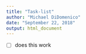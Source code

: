 ```yaml
---
title: "Task-list"
author: "Michael DiDomenico"
date: "September 22, 2018"
output: html_document
---
```


- [ ] does this work

